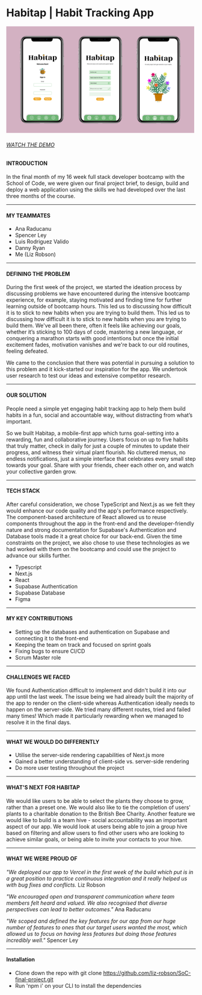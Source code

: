 <h1>Habitap | Habit Tracking App</h1>

<a href="https://habitap.vercel.app/">
        <img src="https://github.com/liz-robson/liz-robson/blob/de8e56883a60d49052f852c4e99244baf9423b6f/habitap.png" alt="Habitap Habit Tracking App" width="500"/>
    </a>

<h6><a href="https://www.youtube.com/watch?v=G5pAIrBaXzo">WATCH THE DEMO</a></h6>

<h4>INTRODUCTION</h4>
<p>In the final month of my 16 week full stack developer bootcamp with the School of Code, we were given our final project brief, to design, build and deploy a web application using the skills we had developed over the last three months of the course. </p>

<hr>
<h4>MY TEAMMATES</h4>
<ul>
    <li>Ana Raducanu</li>
    <li>Spencer Ley</li>
    <li>Luis Rodriguez Valido</li>
    <li>Danny Ryan</li>
    <li>Me (Liz Robson)</li>
</ul>
<hr>

<h4>DEFINING THE PROBLEM</h4>
<p>During the first week of the project, we started the ideation process by discussing problems we have encountered during the intensive bootcamp experience, for example, staying motivated and finding time for further learning outside of bootcamp hours. This led us to discussing how difficult it is to stick to new habits when you are trying to build them. This led us to discussing how difficult it is to stick to new habits when you are trying to build them.  We've all been there, often it feels like achieving our goals, whether it’s sticking to 100 days of code, mastering a new language, or conquering a marathon starts with good intentions but once the initial excitement fades, motivation vanishes and we're back to our old routines, feeling defeated.</p>

<p>We came to the conclusion that there was potential in pursuing a solution to this problem and it kick-started our inspiration for the app. We undertook user research to test our ideas and extensive competitor research.</p>

<hr>

<h4>OUR SOLUTION</h4>
<p>People need a simple yet engaging habit tracking app to help them build habits in a fun, social and accountable way, without distracting from what’s important.</p>
<p>So we built Habitap, a mobile-first app which turns goal-setting into a rewarding, fun and collaborative journey. Users focus on up to five habits that truly matter, check in daily for just a couple of minutes to update their progress, and witness their virtual plant flourish. No cluttered menus, no endless notifications, just a simple interface that celebrates every small step towards your goal. Share with your friends, cheer each other on, and watch your collective garden grow.</p>

<hr> 

<h4>TECH STACK</h4>
<p>After careful consideration, we chose TypeScript and Next.js as we felt they would enhance our code quality and the app's performance respectively. The component-based architecture of React allowed us to reuse components throughout the app in the front-end and the developer-friendly nature and strong documentation for Supabase's Authentication and Database tools made it a great choice for our back-end. Given the time constraints on the project, we also chose to use these technologies as we had worked with them on the bootcamp and could use the project to advance our skills further. </p>
<ul>
    <li>Typescript</li>
    <li>Next.js</li>
    <li>React</li>
    <li>Supabase Authentication</li>
    <li>Supabase Database</li>
    <li>Figma</li>
</ul>
<hr>
<h4>MY KEY CONTRIBUTIONS</h4>
<ul>
        <li>Setting up the databases and authentication on Supabase and connecting it to the front-end</li> 
        <li>Keeping the team on track and focused on sprint goals</li>
        <li>Fixing bugs to ensure CI/CD</li>
        <li>Scrum Master role</li>
</ul>

<hr>

<h4>CHALLENGES WE FACED</h4>
<p>We found Authentication difficult to implement and didn't build it into our app until the last week. The issue being we had already built the majority of the app to render on the client-side whereas Authentication ideally needs to happen on the server-side. We tried many different routes, tried and failed many times! Which made it particularly rewarding when we managed to resolve it in the final days.</p>

<hr>

<h4>WHAT WE WOULD DO DIFFERENTLY</h4>
<ul>
    <li>Utilise the server-side rendering capabilities of Next.js more</li>
    <li>Gained a better understanding of client-side vs. server-side rendering</li>
    <li>Do more user testing throughout the project</li>
</ul>

<hr>

<h4>WHAT'S NEXT FOR HABITAP</h4>

<p>We would like users to be able to select the plants they choose to grow, rather than a preset one. We would also like to tie the completion of users' plants to a charitable donation to the British Bee Charity. Another feature we would like to build is a team hive - social accountability was an important aspect of our app. We would look at users being able to join a group hive based on filtering and allow users to find other users who are looking to achieve similar goals, or being able to invite your contacts to your hive.
</p>
<hr>

<h4>WHAT WE WERE PROUD OF</h4>

<p><em>"We deployed our app to Vercel in the first week of the build which put is in a great position to practice continuous integration and it really helped us with bug fixes and conflicts.</em> Liz Robson</p>

<p><em>"We encouraged open and transparent communication where team members felt heard and valued. We also recognised that diverse perspectives can lead to better outcomes."</em> Ana Raducanu</p>

<p><em>"We scoped and defined the key features for our app from our huge number of features to ones that our target users wanted the most, which allowed us to focus on having less features but doing those features incredibly well."</em> Spencer Ley</p>


<hr>

<h4>Installation</h4>
<ul>
        <li>Clone down the repo with git clone <a href="https://github.com/liz-robson/SoC-final-project.git">https://github.com/liz-robson/SoC-final-project.git</a></li>
        <li>Run 'npm i' on your CLI to install the dependencies</li>
</ul>

